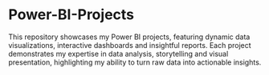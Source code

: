 # Power-BI-Projects
This repository showcases my Power BI projects, featuring dynamic data visualizations, interactive dashboards and insightful reports. Each project demonstrates my expertise in data analysis, storytelling and visual presentation, highlighting my ability to turn raw data into actionable insights.

